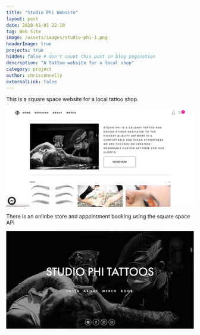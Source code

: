 ```yaml
---
title: "Studio Phi Website"
layout: post
date: 2020-01-01 22:10
tag: Web Site
image: /assets/images/studio-phi-1.png
headerImage: true
projects: true
hidden: false # don't count this post in blog pagination
description: "A tattoo website for a local shop"
category: project
author: chrisconnelly
externalLink: false
---
```


This is a square space website for a local tattoo shop.

![Proposal Generator App](/assets/images/studio-phi-2.png)

There is an onlinbe store and appointment booking using the square space APi

![Generated Proposal](/assets/images/studio-phi-1.png)
